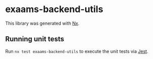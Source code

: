# exaams-backend-utils

This library was generated with [Nx](https://nx.dev).

## Running unit tests

Run `nx test exaams-backend-utils` to execute the unit tests via [Jest](https://jestjs.io).
